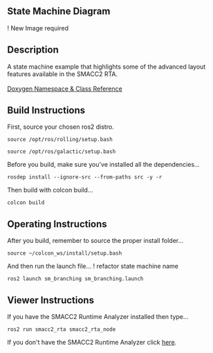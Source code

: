  <h2>State Machine Diagram</h2>
 
 ! New Image required
 
 <h2>Description</h2> A state machine example that highlights some of the advanced layout features available in the SMACC2 RTA.<br></br>
<a href="https://robosoft-ai.github.io/SMACC2_Documentation/master/html/namespacesm__branching.html">Doxygen Namespace & Class Reference</a>
 
 <h2>Build Instructions</h2>

First, source your chosen ros2 distro.
```
source /opt/ros/rolling/setup.bash
```
```
source /opt/ros/galactic/setup.bash
```

Before you build, make sure you've installed all the dependencies...

```
rosdep install --ignore-src --from-paths src -y -r
```

Then build with colcon build...

```
colcon build
```
<h2>Operating Instructions</h2>
After you build, remember to source the proper install folder...

```
source ~/colcon_ws/install/setup.bash
```

And then run the launch file...
! refactor state machine name

```
ros2 launch sm_branching sm_branching.launch
```
 
 <h2>Viewer Instructions</h2>
If you have the SMACC2 Runtime Analyzer installed then type...

```
ros2 run smacc2_rta smacc2_rta_node
``` 

If you don't have the SMACC2 Runtime Analyzer click <a href="https://robosoft.ai/product-category/smacc2-runtime-analyzer/">here</a>.